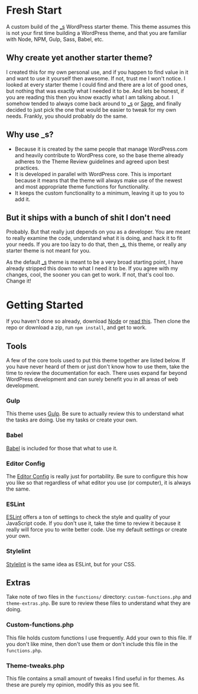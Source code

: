 # Fresh Start
A custom build of the [_s](https://github.com/automattic/_s) WordPress starter theme. This theme assumes this is not your first time building a WordPress theme, and that you are familiar with Node, NPM, Gulp, Sass, Babel, etc.

## Why create yet another starter theme?
I created this for my own personal use, and if you happen to find value in it and want to use it yourself then awesome. If not, trust me I won't notice. I looked at every starter theme I could find and there are a lot of good ones, but nothing that was exactly what I needed it to be. And lets be honest, if you are reading this then you know exactly what I am talking about. I somehow tended to always come back around to [_s](https://github.com/automattic/_s) or [Sage](https://roots.io/sage/), and finally decided to just pick the one that would be easier to tweak for my own needs. Frankly, you should probably do the same.

## Why use _s?
- Because it is created by the same people that manage WordPress.com and heavily contribute to WordPress core, so the base theme already adheres to the Theme Review guidelines and agreed upon best practices.
- It is developed in parallel with WordPress core. This is important because it means that the theme will always make use of the newest and most appropriate theme functions for functionality.
- It keeps the custom functionality to a minimum, leaving it up to you to add it.

## But it ships with a bunch of shit I don't need
Probably. But that really just depends on you as a developer. You are meant to really examine the code, understand what it is doing, and hack it to fit your needs. If you are too lazy to do that, then [_s](https://github.com/automattic/_s), this theme, or really any starter theme is not meant for you.

As the default [_s](https://github.com/automattic/_s) theme is meant to be a very broad starting point, I have already stripped this down to what I need it to be. If you agree with my changes, cool, the sooner you can get to work. If not, that's cool too. Change it!

# Getting Started
If you haven't done so already, download [Node](https://nodejs.org/en/) or [read this](https://docs.npmjs.com/getting-started/installing-node). Then clone the repo or download a zip, run `npm install`, and get to work.

## Tools
A few of the core tools used to put this theme together are listed below. If you have never heard of them or just don't know how to use them, take the time to review the documentation for each. There uses expand far beyond WordPress development and can surely benefit you in all areas of web development.

### Gulp
This theme uses [Gulp](http://gulpjs.com/). Be sure to actually review this to understand what the tasks are doing. Use my tasks or create your own.

### Babel
[Babel](https://babeljs.io/) is included for those that what to use it.

### Editor Config
The [Editor Config](http://editorconfig.org/) is really just for portability. Be sure to configure this how you like so that regardless of what editor you use (or computer), it is always the same.

### ESLint
[ESLint](http://eslint.org/) offers a ton of settings to check the style and quality of your JavaScript code. If you don't use it, take the time to review it because it really will force you to write better code. Use my default settings or create your own.

### Stylelint
[Stylelint](http://stylelint.io/) is the same idea as ESLint, but for your CSS.

## Extras
Take note of two files in the `functions/` directory: `custom-functions.php` and `theme-extras.php`. Be sure to review these files to understand what they are doing.

### Custom-functions.php
This file holds custom functions I use frequently. Add your own to this file. If you don't like mine, then don't use them or don't include this file in the `functions.php`.

### Theme-tweaks.php
This file contains a small amount of tweaks I find useful in for themes. As these are purely my opinion, modify this as you see fit.
